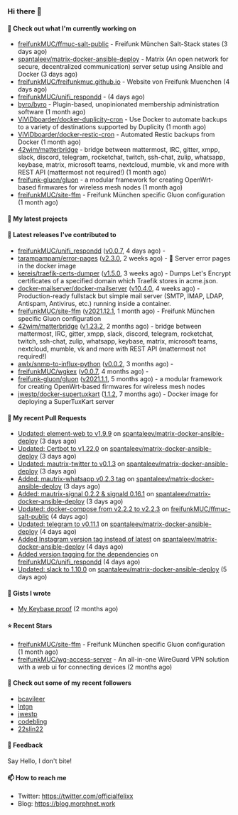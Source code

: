 ### Hi there 👋

#### 👷 Check out what I'm currently working on

- [freifunkMUC/ffmuc-salt-public](https://github.com/freifunkMUC/ffmuc-salt-public) - Freifunk München Salt-Stack states (3 days ago)
- [spantaleev/matrix-docker-ansible-deploy](https://github.com/spantaleev/matrix-docker-ansible-deploy) - Matrix (An open network for secure, decentralized communication) server setup using Ansible and Docker (3 days ago)
- [freifunkMUC/freifunkmuc.github.io](https://github.com/freifunkMUC/freifunkmuc.github.io) - Website von Freifunk Muenchen (4 days ago)
- [freifunkMUC/unifi_respondd](https://github.com/freifunkMUC/unifi_respondd) -  (4 days ago)
- [byro/byro](https://github.com/byro/byro) - Plugin-based, unopinionated membership administration software (1 month ago)
- [ViViDboarder/docker-duplicity-cron](https://github.com/ViViDboarder/docker-duplicity-cron) - Use Docker to automate backups to a variety of destinations supported by Duplicity (1 month ago)
- [ViViDboarder/docker-restic-cron](https://github.com/ViViDboarder/docker-restic-cron) - Automated Restic backups from Docker (1 month ago)
- [42wim/matterbridge](https://github.com/42wim/matterbridge) - bridge between mattermost, IRC, gitter, xmpp, slack, discord, telegram, rocketchat, twitch, ssh-chat, zulip, whatsapp, keybase, matrix, microsoft teams, nextcloud, mumble, vk and more with REST API (mattermost not required!) (1 month ago)
- [freifunk-gluon/gluon](https://github.com/freifunk-gluon/gluon) - a modular framework for creating OpenWrt-based firmwares for wireless mesh nodes (1 month ago)
- [freifunkMUC/site-ffm](https://github.com/freifunkMUC/site-ffm) - Freifunk München specific Gluon configuration (1 month ago)

#### 🌱 My latest projects


#### 🔭 Latest releases I've contributed to

- [freifunkMUC/unifi_respondd](https://github.com/freifunkMUC/unifi_respondd) ([v0.0.7](https://github.com/freifunkMUC/unifi_respondd/releases/tag/v0.0.7), 4 days ago) - 
- [tarampampam/error-pages](https://github.com/tarampampam/error-pages) ([v2.3.0](https://github.com/tarampampam/error-pages/releases/tag/v2.3.0), 2 weeks ago) - :construction: Server error pages in the docker image
- [kereis/traefik-certs-dumper](https://github.com/kereis/traefik-certs-dumper) ([v1.5.0](https://github.com/kereis/traefik-certs-dumper/releases/tag/v1.5.0), 3 weeks ago) - Dumps Let&#39;s Encrypt certificates of a specified domain which Traefik stores in acme.json.
- [docker-mailserver/docker-mailserver](https://github.com/docker-mailserver/docker-mailserver) ([v10.4.0](https://github.com/docker-mailserver/docker-mailserver/releases/tag/v10.4.0), 4 weeks ago) - Production-ready fullstack but simple mail server (SMTP, IMAP, LDAP, Antispam, Antivirus, etc.) running inside a container.
- [freifunkMUC/site-ffm](https://github.com/freifunkMUC/site-ffm) ([v2021.12.1](https://github.com/freifunkMUC/site-ffm/releases/tag/v2021.12.1), 1 month ago) - Freifunk München specific Gluon configuration
- [42wim/matterbridge](https://github.com/42wim/matterbridge) ([v1.23.2](https://github.com/42wim/matterbridge/releases/tag/v1.23.2), 2 months ago) - bridge between mattermost, IRC, gitter, xmpp, slack, discord, telegram, rocketchat, twitch, ssh-chat, zulip, whatsapp, keybase, matrix, microsoft teams, nextcloud, mumble, vk and more with REST API (mattermost not required!)
- [awlx/snmp-to-influx-python](https://github.com/awlx/snmp-to-influx-python) ([v0.0.2](https://github.com/awlx/snmp-to-influx-python/releases/tag/v0.0.2), 3 months ago) - 
- [freifunkMUC/wgkex](https://github.com/freifunkMUC/wgkex) ([v0.0.7](https://github.com/freifunkMUC/wgkex/releases/tag/v0.0.7), 4 months ago) - 
- [freifunk-gluon/gluon](https://github.com/freifunk-gluon/gluon) ([v2021.1.1](https://github.com/freifunk-gluon/gluon/releases/tag/v2021.1.1), 5 months ago) - a modular framework for creating OpenWrt-based firmwares for wireless mesh nodes
- [jwestp/docker-supertuxkart](https://github.com/jwestp/docker-supertuxkart) ([1.1.2](https://github.com/jwestp/docker-supertuxkart/releases/tag/1.1.2), 7 months ago) - Docker image for deploying a SuperTuxKart server

#### 🔨 My recent Pull Requests

- [Updated: element-web to v1.9.9](https://github.com/spantaleev/matrix-docker-ansible-deploy/pull/1562) on [spantaleev/matrix-docker-ansible-deploy](https://github.com/spantaleev/matrix-docker-ansible-deploy) (3 days ago)
- [Updated: Certbot to v1.22.0](https://github.com/spantaleev/matrix-docker-ansible-deploy/pull/1561) on [spantaleev/matrix-docker-ansible-deploy](https://github.com/spantaleev/matrix-docker-ansible-deploy) (3 days ago)
- [Updated: mautrix-twitter to v0.1.3](https://github.com/spantaleev/matrix-docker-ansible-deploy/pull/1560) on [spantaleev/matrix-docker-ansible-deploy](https://github.com/spantaleev/matrix-docker-ansible-deploy) (3 days ago)
- [Added: mautrix-whatsapp v0.2.3 tag](https://github.com/spantaleev/matrix-docker-ansible-deploy/pull/1559) on [spantaleev/matrix-docker-ansible-deploy](https://github.com/spantaleev/matrix-docker-ansible-deploy) (3 days ago)
- [Added: mautrix-signal 0.2.2 &amp; signald 0.16.1](https://github.com/spantaleev/matrix-docker-ansible-deploy/pull/1558) on [spantaleev/matrix-docker-ansible-deploy](https://github.com/spantaleev/matrix-docker-ansible-deploy) (3 days ago)
- [Updated: docker-compose from v2.2.2 to v2.2.3](https://github.com/freifunkMUC/ffmuc-salt-public/pull/75) on [freifunkMUC/ffmuc-salt-public](https://github.com/freifunkMUC/ffmuc-salt-public) (4 days ago)
- [Updated: telegram to v0.11.1](https://github.com/spantaleev/matrix-docker-ansible-deploy/pull/1557) on [spantaleev/matrix-docker-ansible-deploy](https://github.com/spantaleev/matrix-docker-ansible-deploy) (4 days ago)
- [Added Instagram version tag instead of latest](https://github.com/spantaleev/matrix-docker-ansible-deploy/pull/1555) on [spantaleev/matrix-docker-ansible-deploy](https://github.com/spantaleev/matrix-docker-ansible-deploy) (4 days ago)
- [Added version tagging for the dependencies](https://github.com/freifunkMUC/unifi_respondd/pull/26) on [freifunkMUC/unifi_respondd](https://github.com/freifunkMUC/unifi_respondd) (4 days ago)
- [Updated: slack to 1.10.0](https://github.com/spantaleev/matrix-docker-ansible-deploy/pull/1553) on [spantaleev/matrix-docker-ansible-deploy](https://github.com/spantaleev/matrix-docker-ansible-deploy) (5 days ago)

#### 📓 Gists I wrote

- [My Keybase proof](https://gist.github.com/69863960a08efeb03ad576ccaf93d880) (2 months ago)

#### ⭐ Recent Stars

- [freifunkMUC/site-ffm](https://github.com/freifunkMUC/site-ffm) - Freifunk München specific Gluon configuration (1 month ago)
- [freifunkMUC/wg-access-server](https://github.com/freifunkMUC/wg-access-server) - An all-in-one WireGuard VPN solution with a web ui for connecting devices (2 months ago)

#### 👯 Check out some of my recent followers

- [bcavileer](https://github.com/bcavileer)
- [lntgn](https://github.com/lntgn)
- [jwestp](https://github.com/jwestp)
- [codebling](https://github.com/codebling)
- [22slin22](https://github.com/22slin22)

#### 💬 Feedback

Say Hello, I don't bite!

#### 📫 How to reach me

- Twitter: https://twitter.com/officialfelixx
- Blog: https://blog.morphnet.work